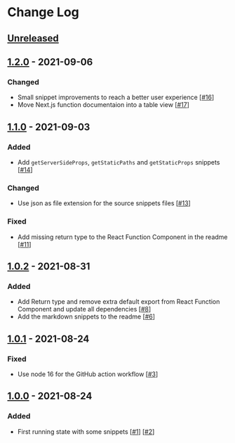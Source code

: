 # Change Log

## [Unreleased]

## [1.2.0] - 2021-09-06

### Changed

- Small snippet improvements to reach a better user experience [[#16](https://github.com/mheob/vscode-snippets/pull/16)]
- Move Next.js function documentaion into a table view [[#17](https://github.com/mheob/vscode-snippets/pull/17)]

## [1.1.0] - 2021-09-03

### Added

- Add `getServerSideProps`, `getStaticPaths` and `getStaticProps` snippets [[#14](https://github.com/mheob/vscode-snippets/pull/14)]

### Changed

- Use json as file extension for the source snippets files [[#13](https://github.com/mheob/vscode-snippets/pull/13)]

### Fixed

- Add missing return type to the React Function Component in the readme [[#11](https://github.com/mheob/vscode-snippets/pull/11)]

## [1.0.2] - 2021-08-31

### Added

- Add Return type and remove extra default export from React Function Component and update all dependencies [[#8](https://github.com/mheob/vscode-snippets/pull/8)]
- Add the markdown snippets to the readme [[#6](https://github.com/mheob/vscode-snippets/pull/6)]

## [1.0.1] - 2021-08-24

### Fixed

- Use node 16 for the GitHub action workflow [[#3](https://github.com/mheob/vscode-snippets/pull/3)]

## [1.0.0] - 2021-08-24

### Added

- First running state with some snippets [[#1](https://github.com/mheob/vscode-snippets/pull/1)] [[#2](https://github.com/mheob/vscode-snippets/pull/2)]

[unreleased]: https://github.com/mheob/vscode-snippets/compare/v1.2.0...HEAD
[1.2.0]: https://github.com/mheob/vscode-snippets/compare/v1.1.0...v1.2.0
[1.1.0]: https://github.com/mheob/vscode-snippets/compare/v1.0.2...v1.1.0
[1.0.2]: https://github.com/mheob/vscode-snippets/compare/v1.0.1...v1.0.2
[1.0.1]: https://github.com/mheob/vscode-snippets/compare/v1.0.0...v1.0.1
[1.0.0]: https://github.com/mheob/vscode-snippets/releases/tag/v1.0.0
